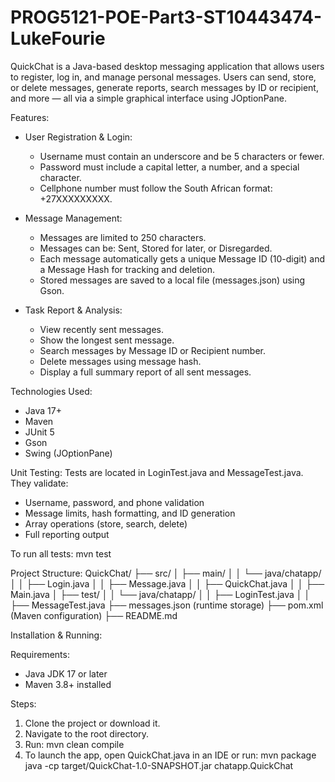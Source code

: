 # PROG5121-POE-Part3-ST10443474-LukeFourie

QuickChat is a Java-based desktop messaging application that allows users to register, log in, and manage personal messages. Users can send, store, or delete messages, generate reports, search messages by ID or recipient, and more — all via a simple graphical interface using JOptionPane.

Features:
- User Registration & Login:
  - Username must contain an underscore and be 5 characters or fewer.
  - Password must include a capital letter, a number, and a special character.
  - Cellphone number must follow the South African format: +27XXXXXXXXX.

- Message Management:
  - Messages are limited to 250 characters.
  - Messages can be: Sent, Stored for later, or Disregarded.
  - Each message automatically gets a unique Message ID (10-digit) and a Message Hash for tracking and deletion.
  - Stored messages are saved to a local file (messages.json) using Gson.

- Task Report & Analysis:
  - View recently sent messages.
  - Show the longest sent message.
  - Search messages by Message ID or Recipient number.
  - Delete messages using message hash.
  - Display a full summary report of all sent messages.

Technologies Used:
- Java 17+
- Maven
- JUnit 5
- Gson
- Swing (JOptionPane)

Unit Testing:
Tests are located in LoginTest.java and MessageTest.java. They validate:
- Username, password, and phone validation
- Message limits, hash formatting, and ID generation
- Array operations (store, search, delete)
- Full reporting output

To run all tests: mvn test

Project Structure:
QuickChat/
├── src/
│   ├── main/
│   │   └── java/chatapp/
│   │       ├── Login.java
│   │       ├── Message.java
│   │       ├── QuickChat.java
│   │       ├── Main.java
│   ├── test/
│   │   └── java/chatapp/
│   │       ├── LoginTest.java
│   │       ├── MessageTest.java
├── messages.json        (runtime storage)
├── pom.xml              (Maven configuration)
├── README.md

Installation & Running:

Requirements:
- Java JDK 17 or later
- Maven 3.8+ installed

Steps:
1. Clone the project or download it.
2. Navigate to the root directory.
3. Run: mvn clean compile
4. To launch the app, open QuickChat.java in an IDE or run:
   mvn package
   java -cp target/QuickChat-1.0-SNAPSHOT.jar chatapp.QuickChat

